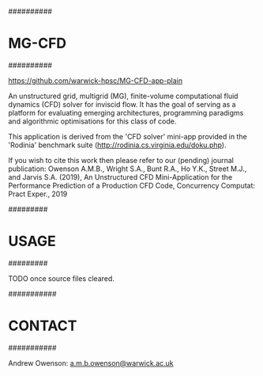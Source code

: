 ##########
# MG-CFD #
##########

https://github.com/warwick-hpsc/MG-CFD-app-plain

An unstructured grid, multigrid (MG), finite-volume computational fluid dynamics (CFD) solver for inviscid flow. 
It has the goal of serving as a platform for evaluating emerging architectures, programming paradigms and algorithmic optimisations for this class of code.

This application is derived from the 'CFD solver' mini-app provided in the 'Rodinia' benchmark suite (http://rodinia.cs.virginia.edu/doku.php).

If you wish to cite this work then please refer to our (pending) journal publication:
Owenson A.M.B., Wright S.A., Bunt R.A., Ho Y.K., Street M.J., and Jarvis S.A. (2019), An Unstructured CFD Mini-Application for the Performance Prediction of a Production CFD Code, Concurrency Computat: Pract Exper., 2019

#########
# USAGE #
#########

TODO once source files cleared.

###########
# CONTACT #
###########

Andrew Owenson: a.m.b.owenson@warwick.ac.uk
